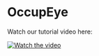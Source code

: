 # OccupEye

Watch our tutorial video here:

[![Watch the video](https://img.youtube.com/vi/_bMFbsdtaf0/maxresdefault.jpg)](https://youtu.be/_bMFbsdtaf0)
